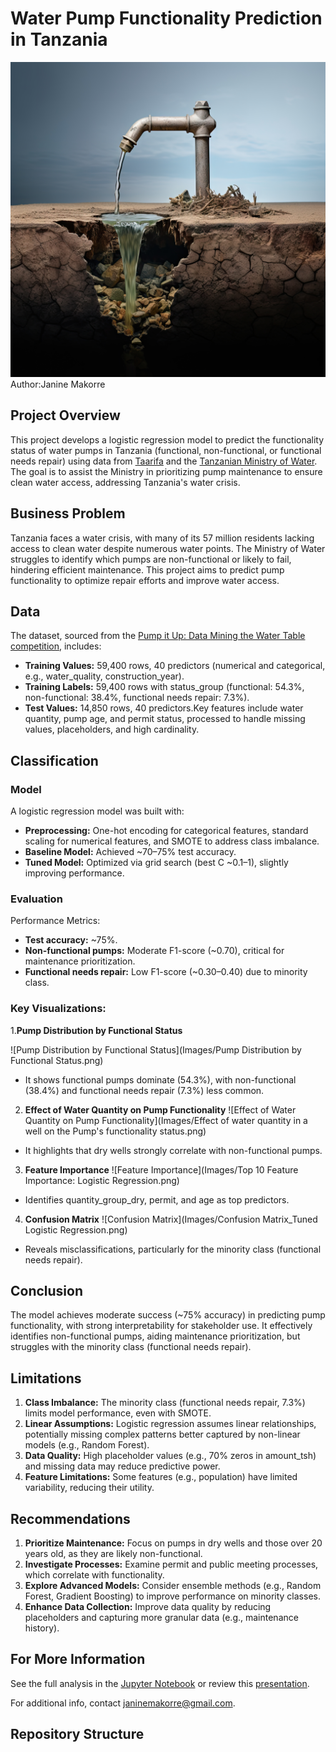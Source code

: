 # Water Pump Functionality Prediction in Tanzania
![Water in an arid area](Images/view-fantasy-landscape-with-surreal-running-water-tap-world-water-day-awareness.jpg)
Author:Janine Makorre

## Project Overview
This project develops a logistic regression model to predict the functionality status of water pumps in Tanzania (functional, non-functional, or functional needs repair) using data from [Taarifa](https://taarifa.org/) and the [Tanzanian Ministry of Water](https://www.maji.go.tz/). The goal is to assist the Ministry in prioritizing pump maintenance to ensure clean water access, addressing Tanzania's water crisis.

## Business Problem
Tanzania faces a water crisis, with many of its 57 million residents lacking access to clean water despite numerous water points. The Ministry of Water struggles to identify which pumps are non-functional or likely to fail, hindering efficient maintenance. This project aims to predict pump functionality to optimize repair efforts and improve water access.

## Data
The dataset, sourced from the [Pump it Up: Data Mining the Water Table competition](https://www.drivendata.org/competitions/7/pump-it-up-data-mining-the-water-table/data/), includes:

- **Training Values:** 59,400 rows, 40 predictors (numerical and categorical, e.g., water_quality, construction_year).
- **Training Labels:** 59,400 rows with status_group (functional: 54.3%, non-functional: 38.4%, functional needs repair: 7.3%).
- **Test Values:** 14,850 rows, 40 predictors.Key features include water quantity, pump age, and permit status, processed to handle missing values, placeholders, and high cardinality.

## Classification
### Model
A logistic regression model was built with:

- **Preprocessing:** One-hot encoding for categorical features, standard scaling for numerical features, and SMOTE to address class imbalance.
- **Baseline Model:** Achieved ~70–75% test accuracy.
- **Tuned Model:** Optimized via grid search (best C ~0.1–1), slightly improving performance.

### Evaluation

Performance Metrics:
- **Test accuracy:** ~75%.
- **Non-functional pumps:** Moderate F1-score (~0.70), critical for maintenance prioritization.
- **Functional needs repair:** Low F1-score (~0.30–0.40) due to minority class.


### Key Visualizations:

1.**Pump Distribution by Functional Status**

![Pump Distribution by Functional Status](Images/Pump Distribution by Functional Status.png) 

- It shows functional pumps dominate (54.3%), with non-functional (38.4%) and functional needs repair (7.3%) less common.

2. **Effect of Water Quantity on Pump Functionality**
![Effect of Water Quantity on Pump Functionality](Images/Effect of water quantity in a well on the Pump's functionality status.png)

- It highlights that dry wells strongly correlate with non-functional pumps.

3. **Feature Importance**
![Feature Importance](Images/Top 10 Feature Importance: Logistic Regression.png)

- Identifies quantity_group_dry, permit, and age as top predictors.


4. **Confusion Matrix**
![Confusion Matrix](Images/Confusion Matrix_Tuned Logistic Regression.png)

- Reveals misclassifications, particularly for the minority class (functional needs repair).

## Conclusion
The model achieves moderate success (~75% accuracy) in predicting pump functionality, with strong interpretability for stakeholder use. It effectively identifies non-functional pumps, aiding maintenance prioritization, but struggles with the minority class (functional needs repair).

## Limitations

1. **Class Imbalance:** The minority class (functional needs repair, 7.3%) limits model performance, even with SMOTE.
2. **Linear Assumptions:** Logistic regression assumes linear relationships, potentially missing complex patterns better captured by non-linear models (e.g., Random Forest).
3. **Data Quality:** High placeholder values (e.g., 70% zeros in amount_tsh) and missing data may reduce predictive power.
4. **Feature Limitations:** Some features (e.g., population) have limited variability, reducing their utility.

## Recommendations

1. **Prioritize Maintenance:** Focus on pumps in dry wells and those over 20 years old, as they are likely non-functional.
2. **Investigate Processes:** Examine permit and public meeting processes, which correlate with functionality.
3. **Explore Advanced Models:** Consider ensemble methods (e.g., Random Forest, Gradient Boosting) to improve performance on minority classes.
4. **Enhance Data Collection:** Improve data quality by reducing placeholders and capturing more granular data (e.g., maintenance history).

##  For More Information
See the full analysis in the [Jupyter Notebook](https://github.com/Uxer-Janine/Flatiron_DS_Phase_3/blob/main/End%20of%20Phase%20Project/index.ipynb) or review this [presentation]().

For additional info, contact [janinemakorre@gmail.com](janinemakorre@gmail.com).

## Repository Structure
